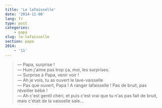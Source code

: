 ```yaml
---
title: 'Le lafaisselle'
date: '2014-11-08'
lang: fr
type: post
categories:
    - papa
slug: le-lafaisselle
section: papa
2014:
    - '11'
---
```


> — Papa, surprise !  
> — Hum j'aime pas trop ça, moi, les surprises.  
> — Surprise à Papa, venir voir !  
> — Ah je vois, tu as ouvert le lave-vaisselle  
> — Pas que ouvert, Papa ! A ranger lafaisselle ! Pas de bruit, pas réveiller bébé !  
> — Ah c'est gentil chéri, et puis c'est vrai que tu n'as pas fait de bruit, mais c'était de la vaisselle sale...

